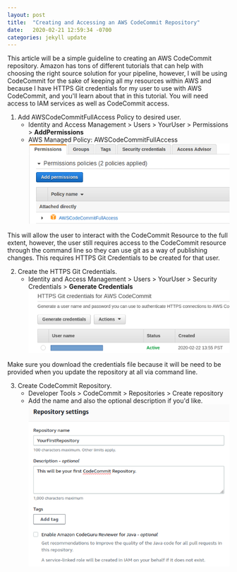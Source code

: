 ```yaml
---
layout: post
title:  "Creating and Accessing an AWS CodeCommit Repository"
date:   2020-02-21 12:59:34 -0700
categories: jekyll update
---
```

This article will be a simple guideline to creating an AWS CodeCommit repository.  Amazon has tons of different tutorials that can help with choosing the right source solution for your pipeline, however, I will be using CodeCommit for the sake of keeping all my resources within AWS and because I have HTTPS Git credentials for my user to use with AWS CodeCommit, and you'll learn about that in this tutorial.  You will need access to IAM services as well as CodeCommit access.

1. Add AWSCodeCommitFullAccess Policy to desired user.
    - Identity and Access Management > Users > YourUser > Permissions > **AddPermissions**
    - AWS Managed Policy: AWSCodeCommitFullAccess
![Alt](/photos/CodeCommit1.png "Permissions")

This will allow the user to interact with the CodeCommit Resource to the full extent, however, the user still requires access to the CodeCommit resource through the command line so they can use git as a way of publishing changes.  This requires HTTPS Git Credentials to be created for that user.

2. Create the HTTPS Git Credentials.
    - Identity and Access Management > Users > YourUser > Security Credentials > **Generate Credentials**
![Alt](/photos/CodeCommit2.png "generate credentials")

Make sure you download the credentials file because it will be need to be provided when you update the repository at all via command line.

3. Create CodeCommit Repository.
    - Developer Tools > CodeCommit > Repositories > Create repository
    - Add the name and also the optional description if you'd like.
![Alt](/photos/CodeCommit3.png "generate credentials")